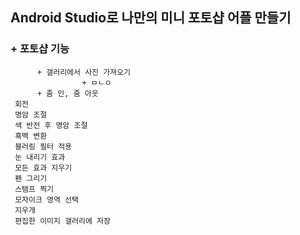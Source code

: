## Android Studio로 나만의 미니 포토샵 어플 만들기
### + 포토샵 기능
          + 갤러리에서 사진 가져오기
                    + ㅁㄴㅇ
          + 줌 인, 줌 아웃
     회전
     명암 조절
     색 반전 후 명암 조절
     흑백 변환
     블러링 필터 적용
     눈 내리기 효과
     모든 효과 지우기
     펜 그리기
     스탬프 찍기
     모자이크 영역 선택
     지우개
     편집한 이미지 갤러리에 저장
